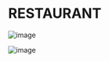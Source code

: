 # RESTAURANT

![image](https://github.com/ozdemirmt99/BasicRestaurantGUI/assets/57063691/3492549b-52da-4e6e-b0c8-b053e7e5e6d4)

![image](https://github.com/ozdemirmt99/BasicRestaurantGUI/assets/57063691/f0a86219-30f8-49e3-a022-93420487dfd2)



